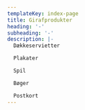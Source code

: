 ```yaml
---
templateKey: index-page
title: Girafprodukter
heading: '-'
subheading: '-'
description: |-
  Dækkeservietter

  Plakater

  Spil

  Bøger 

  Postkort
---
```


